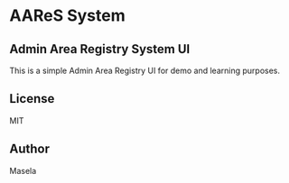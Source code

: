 # AAReS System
## Admin Area Registry System UI

This is a simple Admin Area Registry UI for demo and learning purposes.

## License
MIT

## Author
Masela
